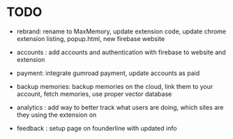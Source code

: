 # TODO

- rebrand: rename to MaxMemory, update extension code, update chrome extension listing, popup.html, new firebase website 


- accounts : add accounts and authentication with firebase to website and extension 
- payment: integrate gumroad payment, update accounts as paid 
- backup memories: backup memories on the cloud, link them to your account, fetch memories, use proper vector database
- analytics : add way to better track what users are doing, which sites are they using the extension on
- feedback : setup page on founderline with updated info